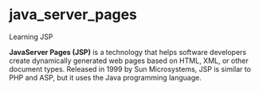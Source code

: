 # java_server_pages
Learning JSP

**JavaServer Pages (JSP)** is a technology that helps software developers create dynamically generated web pages based on HTML, XML, or other document types. Released in 1999 by Sun Microsystems, JSP is similar to PHP and ASP, but it uses the Java programming language.
